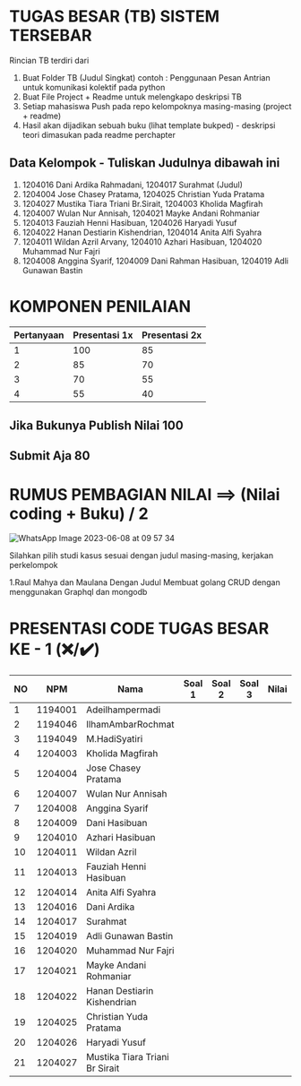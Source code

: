 # TUGAS BESAR (TB) SISTEM TERSEBAR

Rincian TB terdiri dari

1. Buat Folder TB (Judul Singkat) contoh : Penggunaan Pesan Antrian untuk komunikasi kolektif pada python
2. Buat File Project + Readme untuk melengkapo deskripsi TB
3. Setiap mahasiswa Push pada repo kelompoknya masing-masing (project + readme)
4. Hasil akan dijadikan sebuah buku (lihat template bukped) - deskripsi teori dimasukan pada readme perchapter

## Data Kelompok - Tuliskan Judulnya dibawah ini

1. 1204016 Dani Ardika Rahmadani, 1204017 Surahmat (Judul)
2. 1204004 Jose Chasey Pratama, 1204025 Christian Yuda Pratama
3. 1204027 Mustika Tiara Triani Br.Sirait, 1204003 Kholida Magfirah
4. 1204007 Wulan Nur Annisah, 1204021 Mayke Andani Rohmaniar
5. 1204013 Fauziah Henni Hasibuan, 1204026 Haryadi Yusuf
6. 1204022 Hanan Destiarin Kishendrian, 1204014 Anita Alfi Syahra
7. 1204011 Wildan Azril Arvany, 1204010 Azhari Hasibuan, 1204020 Muhammad Nur Fajri
8. 1204008 Anggina Syarif, 1204009 Dani Rahman Hasibuan, 1204019 Adli Gunawan Bastin





# KOMPONEN PENILAIAN

| Pertanyaan   | Presentasi 1x  | Presentasi 2x | 
| ----------- | ----------- | ----------- |
| 1 | 100 | 85 | 
| 2 | 85 | 70 | 
| 3 | 70 | 55  |
| 4 | 55 | 40  |

## Jika Bukunya Publish Nilai 100
## Submit Aja 80

# RUMUS PEMBAGIAN NILAI ==> (Nilai coding + Buku) / 2 

![WhatsApp Image 2023-06-08 at 09 57 34](https://github.com/kerjabhakti/WS/assets/98022263/dea9be19-e930-41cb-b91c-fa6ecc5f46e5)


Silahkan pilih studi kasus sesuai dengan judul masing-masing,
kerjakan perkelompok


1.Raul Mahya dan Maulana Dengan Judul Membuat golang CRUD dengan menggunakan Graphql dan mongodb



# PRESENTASI CODE TUGAS BESAR KE - 1 (❌/✔️)

| NO | NPM | Nama | Soal 1 | Soal 2 | Soal 3 | Nilai |
| -------- | -------- | -------- | -------- |-------- |-------- | -------- |
| 1 | 1194001 | Adeilhampermadi | | | | |
| 2 | 1194046 | IlhamAmbarRochmat | | | | |
| 3 | 1194049 | M.HadiSyatiri | | | | |
| 4 | 1204003 | Kholida Magfirah | | | | |
| 5 | 1204004 | Jose Chasey Pratama | | | | |
| 6 | 1204007 | Wulan Nur Annisah | | | | |
| 7 | 1204008 | Anggina Syarif | | | | |
| 8 | 1204009 | Dani Hasibuan | | | | |
| 9 | 1204010 | Azhari Hasibuan | | | | |
| 10 | 1204011 | Wildan Azril | | | | |
| 11 | 1204013 | Fauziah Henni Hasibuan | | | | |
| 12 | 1204014 | Anita Alfi Syahra | | | | |
| 13 | 1204016 | Dani Ardika  | | | | |
| 14 | 1204017 | Surahmat  | | | | |
| 15 | 1204019 | Adli Gunawan Bastin  | | | | |
| 16 | 1204020 | Muhammad Nur Fajri  | | | | |
| 17 | 1204021 | Mayke Andani Rohmaniar  | | | | |
| 18 | 1204022 | Hanan Destiarin Kishendrian  | | | | |
| 19 | 1204025 | Christian Yuda Pratama  | | | | |
| 20 | 1204026 | Haryadi Yusuf  | | | | |
| 21 | 1204027 | Mustika Tiara Triani Br Sirait  | | | | |



